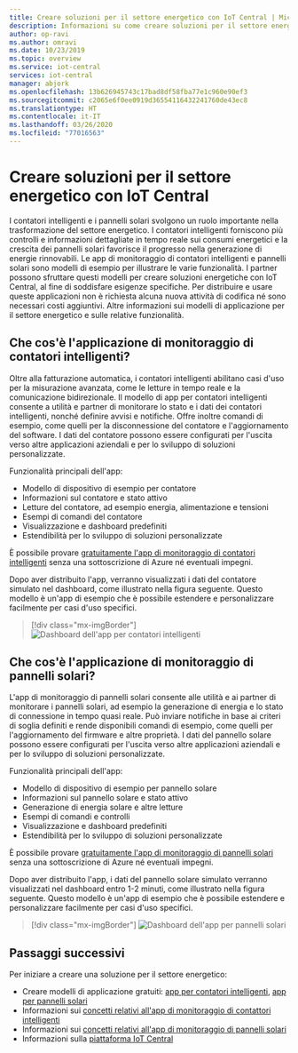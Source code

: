 ```yaml
---
title: Creare soluzioni per il settore energetico con IoT Central | Microsoft Docs
description: Informazioni su come creare soluzioni per il settore energetico usando i modelli di applicazione di Azure IoT Central.
author: op-ravi
ms.author: omravi
ms.date: 10/23/2019
ms.topic: overview
ms.service: iot-central
services: iot-central
manager: abjork
ms.openlocfilehash: 13b626945743c17bad8df58fba77e1c960e90ef3
ms.sourcegitcommit: c2065e6f0ee0919d36554116432241760de43ec8
ms.translationtype: HT
ms.contentlocale: it-IT
ms.lasthandoff: 03/26/2020
ms.locfileid: "77016563"
---
```

# <a name="build-energy-solutions-with-iot-central"></a>Creare soluzioni per il settore energetico con IoT Central 




I contatori intelligenti e i pannelli solari svolgono un ruolo importante nella trasformazione del settore energetico. I contatori intelligenti forniscono più controlli e informazioni dettagliate in tempo reale sui consumi energetici e la crescita dei pannelli solari favorisce il progresso nella generazione di energie rinnovabili. Le app di monitoraggio di contatori intelligenti e pannelli solari sono modelli di esempio per illustrare le varie funzionalità. I partner possono sfruttare questi modelli per creare soluzioni energetiche con IoT Central, al fine di soddisfare esigenze specifiche. Per distribuire e usare queste applicazioni non è richiesta alcuna nuova attività di codifica né sono necessari costi aggiuntivi. Altre informazioni sui modelli di applicazione per il settore energetico e sulle relative funzionalità.


## <a name="what-is-the-smart-meter-monitoring-application"></a>Che cos'è l'applicazione di monitoraggio di contatori intelligenti?
 Oltre alla fatturazione automatica, i contatori intelligenti abilitano casi d'uso per la misurazione avanzata, come le letture in tempo reale e la comunicazione bidirezionale. Il modello di app per contatori intelligenti consente a utilità e partner di monitorare lo stato e i dati dei contatori intelligenti, nonché definire avvisi e notifiche. Offre inoltre comandi di esempio, come quelli per la disconnessione del contatore e l'aggiornamento del software. I dati del contatore possono essere configurati per l'uscita verso altre applicazioni aziendali e per lo sviluppo di soluzioni personalizzate. 

Funzionalità principali dell'app: 

* Modello di dispositivo di esempio per contatore 
* Informazioni sul contatore e stato attivo 
* Letture del contatore, ad esempio energia, alimentazione e tensioni
* Esempi di comandi del contatore 
* Visualizzazione e dashboard predefiniti
* Estendibilità per lo sviluppo di soluzioni personalizzate

È possibile provare [gratuitamente l'app di monitoraggio di contatori intelligenti](https://apps.azureiotcentral.com/build/new/smart-meter-monitoring) senza una sottoscrizione di Azure né eventuali impegni.


Dopo aver distribuito l'app, verranno visualizzati i dati del contatore simulato nel dashboard, come illustrato nella figura seguente. Questo modello è un'app di esempio che è possibile estendere e personalizzare facilmente per casi d'uso specifici.

> [!div class="mx-imgBorder"]
> ![Dashboard dell'app per contatori intelligenti ](media/overview-iot-central-energy/smart-meter-app-dashboard.png)


## <a name="what-is-the-solar-panel-monitoring-application"></a>Che cos'è l'applicazione di monitoraggio di pannelli solari?
L'app di monitoraggio di pannelli solari consente alle utilità e ai partner di monitorare i pannelli solari, ad esempio la generazione di energia e lo stato di connessione in tempo quasi reale. Può inviare notifiche in base ai criteri di soglia definiti e rende disponibili comandi di esempio, come quelli per l'aggiornamento del firmware e altre proprietà. I dati del pannello solare possono essere configurati per l'uscita verso altre applicazioni aziendali e per lo sviluppo di soluzioni personalizzate. 

Funzionalità principali dell'app: 

* Modello di dispositivo di esempio per pannello solare 
* Informazioni sul pannello solare e stato attivo
* Generazione di energia solare e altre letture
* Esempi di comandi e controlli
* Visualizzazione e dashboard predefiniti
* Estendibilità per lo sviluppo di soluzioni personalizzate

È possibile provare [gratuitamente l'app di monitoraggio di pannelli solari](https://apps.azureiotcentral.com/build/new/solar-panel-monitoring) senza una sottoscrizione di Azure né eventuali impegni.

Dopo aver distribuito l'app, i dati del pannello solare simulato verranno visualizzati nel dashboard entro 1-2 minuti, come illustrato nella figura seguente. Questo modello è un'app di esempio che è possibile estendere e personalizzare facilmente per casi d'uso specifici. 

> [!div class="mx-imgBorder"]
> ![Dashboard dell'app per pannelli solari](media/overview-iot-central-energy/solar-panel-app-dashboard.png)


## <a name="next-steps"></a>Passaggi successivi
Per iniziare a creare una soluzione per il settore energetico:
* Creare modelli di applicazione gratuiti: [app per contatori intelligenti](https://apps.azureiotcentral.com/build/new/smart-meter-monitoring), [app per pannelli solari](https://apps.azureiotcentral.com/build/new/solar-panel-monitoring)
* Informazioni sui [concetti relativi all'app di monitoraggio di contattori intelligenti](https://docs.microsoft.com/azure/iot-central/energy/concept-iot-central-smart-meter-app)
* Informazioni sui [concetti relativi all'app di monitoraggio di pannelli solari](https://docs.microsoft.com/azure/iot-central/energy/concept-iot-central-solar-panel-app)
* Informazioni sulla [piattaforma IoT Central](https://docs.microsoft.com/azure/iot-central/)
